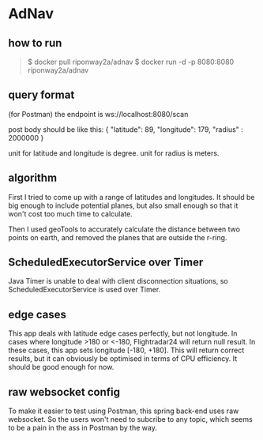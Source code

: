 # AdNav

## how to run

> $ docker pull riponway2a/adnav
> $ docker run -d -p 8080:8080 riponway2a/adnav

## query format

(for Postman)
the endpoint is ws://localhost:8080/scan

post body should be like this:
{
"latitude": 89,
"longitude": 179,
"radius" : 2000000
}

unit for latitude and longitude is degree.
unit for radius is meters.

## algorithm

First I tried to come up with a range of latitudes and longitudes. It should be big enough to include potential planes, but also small enough so that it won't cost too much time to calculate.

Then I used geoTools to accurately calculate the distance between two points on earth, and removed the planes that are outside the r-ring. 

## ScheduledExecutorService over Timer

Java Timer is unable to deal with client disconnection situations, so ScheduledExecutorService is used over Timer. 

## edge cases

This app deals with latitude edge cases perfectly, but not longitude. In cases where longitude >180 or <-180, Flightradar24 will return null result. In these cases, this app sets longitude [-180, +180]. This will return correct results, but it can obviously be optimised in terms of CPU efficiency. It should be good enough for now. 

## raw websocket config

To make it easier to test using Postman, this spring back-end uses raw websocket. So the users won't need to subcribe to any topic, which seems to be a pain in the ass in Postman by the way. 
